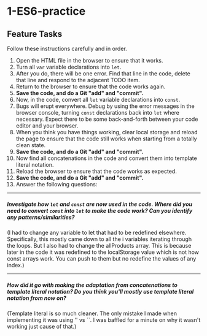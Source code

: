 # 1-ES6-practice

## Feature Tasks

Follow these instructions carefully and in order.

1. Open the HTML file in the browser to ensure that it works.
2. Turn all `var` variable declarations into `let`.
3. After you do, there will be one error. Find that line in the code, delete that line and respond to the adjacent TODO item.
4. Return to the browser to ensure that the code works again.
5. **Save the code, and do a Git "add" and "commit".**
6. Now, in the code, convert all `let` variable declarations into `const`.
7. Bugs will erupt everywhere. Debug by using the error messages in the browser console, turning `const` declarations back into `let` where necessary. Expect there to be some back-and-forth between your code editor and your browser.
8. When you think you have things working, clear local storage and reload the page to ensure that the code still works when starting from a totally clean state.
9. **Save the code, and do a Git "add" and "commit".**
10. Now find all concatenations in the code and convert them into template literal notation.
11. Reload the browser to ensure that the code works as expected.
12. **Save the code, and do a Git "add" and "commit".**
13. Answer the following questions:

---

##### Investigate how `let` and `const` are now used in the code. Where did you need to convert `const` into `let` to make the code work? Can you identify any patterns/similarities?

(I had to change any variable to let that had to be redefined elsewhere. Specifically, this mostly came down to all the i variables iterating through the loops. But I also had to change the allProducts array. This is because later in the code it was redefined to the localStorage value which is not how const arrays work. You can push to them but no redefine the values of any index.)

---

##### How did it go with making the adaptation from concatenations to template literal notation? Do you think you'll mostly use template literal notation from now on?

(Template literal is so much cleaner. The only mistake I made when implementing it was using '' vs ``. I was baffled for a minute on why it wasn't working just cause of that.)
